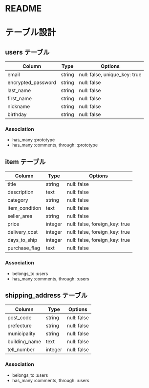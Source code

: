# README

# テーブル設計

## users テーブル

| Column             | Type   | Options                       |
| ------------------ | ------ | ----------------------------- |
| email              | string | null: false, unique_key: true |
| encrypted_password | string | null: false                   |
| last_name          | string | null: false                   |
| first_name         | string | null: false                   |
| nickname           | string | null: false                   |
| birthday           | string | null: false                   |

### Association

- has_many :prototype
- has_many :comments, through: :prototype


## item テーブル

| Column             | Type       | Options                        |
| ------------------ | ---------- | ------------------------------ |
| title              | string     | null: false                    |
| description        | text       | null: false                    |
| category           | string     | null: false                    |
| item_condition     | text       | null: false                    |
| seller_area        | string     | null: false                    |
| price              | integer    | null: false, foreign_key: true |
| delivery_cost      | integer    | null: false, foreign_key: true |
| days_to_ship       | integer    | null: false, foreign_key: true |
| purchase_flag      | text       | null: false                    |

### Association

- belongs_to :users
- has_many :comments, through: :users


## shipping_address テーブル

| Column             | Type       | Options                        |
| ------------------ | ---------- | ------------------------------ |
| post_code          | string     | null: false                    |
| prefecture         | string     | null: false                    |
| municipality       | string     | null: false                    |
| building_name      | text       | null: false                    |
| tell_number        | integer    | null: false                    |

### Association

- belongs_to :users
- has_many :comments, through: :users
